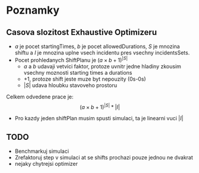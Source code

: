# Poznamky
## Casova slozitost Exhaustive Optimizeru
* $a$ je pocet startingTimes, $b$ je pocet allowedDurations, $S$ je mnozina shiftu a $I$ je mnozina uplne vsech incidentu pres vsechny incidentsSets.
* Pocet prohledanych ShiftPlanu je $(a \times b + 1)^{|S|}$
	* $a$ a $b$ udavaji vetvici faktor, protoze uvnitr jedne hladiny zkousim vsechny moznosti starting times a durations
	* +1, protoze shift jeste muze byt nepouzity (0s-0s)
	* $|S|$ udava hloubku stavoveho prostoru

Celkem odvedene prace je:
$$
(a \times b + 1)^{|S|} * |I|
$$

* Pro kazdy jeden shiftPlan musim spusti simulaci, ta je linearni vuci $|I|$

## TODO
* Benchmarkuj simulaci
* Zrefaktoruj step v simulaci at se shifts prochazi pouze jednou ne dvakrat
* nejaky chytrejsi optimizer

